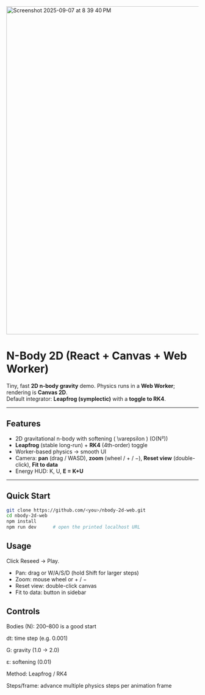 <img width="1512" height="858" alt="Screenshot 2025-09-07 at 8 39 40 PM" src="https://github.com/user-attachments/assets/213293f9-ad24-4382-8f11-cdc1f83af3b2" />

# N-Body 2D (React + Canvas + Web Worker)

Tiny, fast **2D n-body gravity** demo. Physics runs in a **Web Worker**; rendering is **Canvas 2D**.  
Default integrator: **Leapfrog (symplectic)** with a **toggle to RK4**.

---

## Features
- 2D gravitational n-body with softening \( \varepsilon \) (O(N²))
- **Leapfrog** (stable long-run) + **RK4** (4th-order) toggle
- Worker-based physics → smooth UI
- Camera: **pan** (drag / WASD), **zoom** (wheel / + / −), **Reset view** (double-click), **Fit to data**
- Energy HUD: K, U, **E = K+U**

---

## Quick Start
```bash
git clone https://github.com/<you>/nbody-2d-web.git
cd nbody-2d-web
npm install
npm run dev      # open the printed localhost URL
```

## Usage

Click Reseed → Play.

- Pan: drag or W/A/S/D (hold Shift for larger steps)
- Zoom: mouse wheel or + / −
- Reset view: double-click canvas
- Fit to data: button in sidebar

## Controls

Bodies (N): 200–800 is a good start

dt: time step (e.g. 0.001)

G: gravity (1.0 → 2.0)

ε: softening (0.01)

Method: Leapfrog / RK4

Steps/frame: advance multiple physics steps per animation frame
